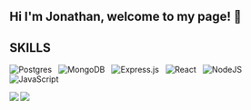 ## Hi I'm Jonathan, welcome to my page! 👋
## SKILLS
![Postgres](https://img.shields.io/badge/postgres-%23316192.svg?style=for-the-badge&logo=postgresql&logoColor=white) &nbsp;
![MongoDB](https://img.shields.io/badge/MongoDB-%234ea94b.svg?style=for-the-badge&logo=mongodb&logoColor=white) &nbsp;
![Express.js](https://img.shields.io/badge/express.js-%23404d59.svg?style=for-the-badge&logo=express&logoColor=%2361DAFB) &nbsp;
![React](https://img.shields.io/badge/react-%2320232a.svg?style=for-the-badge&logo=react&logoColor=%2361DAFB) &nbsp;
![NodeJS](https://img.shields.io/badge/node.js-6DA55F?style=for-the-badge&logo=node.js&logoColor=white) &nbsp;
![JavaScript](https://img.shields.io/badge/javascript-%23323330.svg?style=for-the-badge&logo=javascript&logoColor=%23F7DF1E) &nbsp;
<!-- 
<img align="left" src="https://github-readme-stats.vercel.app/api?username=jmchiang1&show_icons=true&theme=radical" />
<img align="left" width="40%" src="https://github-readme-stats.vercel.app/api/top-langs/?username=jmchiang1&layout=compact" />
<!-- <img align="left" width="40%" src="https://github-readme-stats.vercel.app/api/top-langs/?username=jmchiang1" /> -->
 

  <img align="left" src="https://github-readme-stats.vercel.app/api?username=jmchiang1&show_icons=true&theme=radical" />

<!--   <img align="right" src="https://github-readme-stats.vercel.app/api/top-langs/?username=jmchiang1&layout=compact" /> -->
  <img align="left" src="https://github-readme-stats.vercel.app/api/top-langs/?username=jmchiang1&layout=compact&theme=radical" />
